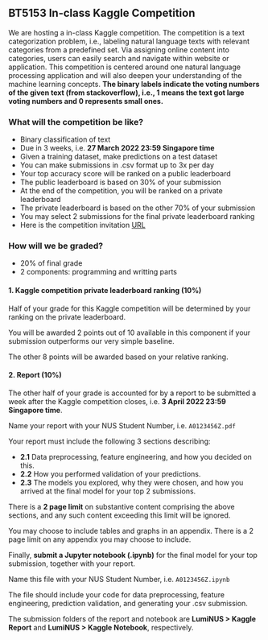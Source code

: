 ## BT5153 In-class Kaggle Competition
We are hosting a in-class Kaggle competition. The competition is a text categorization problem, i.e., labeling natural language texts with relevant categories from a predefined set. Via assigning online content into categories, users can easily search and navigate within website or application.  This competition is centered around one natural language processing application and will also deepen your understanding of the machine learning concepts. **The binary labels indicate the voting numbers of the given text (from stackoverflow), i.e., 1 means the text got large voting numbers and 0 represents small ones.**

### What will the competition be like?
- Binary classification of text
- Due in 3 weeks, i.e. **27 March 2022 23:59 Singapore time**
- Given a training dataset, make predictions on a test dataset
- You can make submissions in .csv format up to 3x per day
- Your top accuracy score will be ranked on a public leaderboard
- The public leaderboard is based on 30% of your submission
- At the end of the competition, you will be ranked on a private leaderboard
- The private leaderboard is based on the other 70% of your submission
- You may select 2 submissions for the final private leaderboard ranking
- Here is the competition invitation [URL](https://www.kaggle.com/t/688152cc57f74b1da3ab81407ad2b750)

### How will we be graded?
- 20% of final grade
- 2 components: programming and writting parts

#### 1. Kaggle competition private leaderboard ranking (10%)
Half of your grade for this Kaggle competition will be determined by your ranking on the private leaderboard.

You will be awarded 2 points out of 10 available in this component if your submission outperforms our very simple baseline.

The other 8 points will be awarded based on your relative ranking.

#### 2. Report (10%)
The other half of your grade is accounted for by a report to be submitted a week after the Kaggle competition closes, i.e. **3 April 2022 23:59 Singapore time**.

Name your report with your NUS Student Number, i.e. `A0123456Z.pdf`

Your report must include the following 3 sections describing:

- **2.1** Data preprocessing, feature engineering, and how you decided on this.
- **2.2** How you performed validation of your predictions.
- **2.3** The models you explored, why they were chosen, and how you arrived at the final model for your top 2 submissions.

There is a **2 page limit** on substantive content comprising the above sections, and any such content exceeding this limit will be ignored.

You may choose to include tables and graphs in an appendix. There is a 2 page limit on any appendix you may choose to include. 

Finally, **submit a Jupyter notebook (.ipynb)** for the final model for your top submission, together with your report.

Name this file with your NUS Student Number, i.e. `A0123456Z.ipynb`

The file should include your code for data preprocessing, feature engineering, prediction validation, and generating your .csv submission. 

The submission folders of the report and notebook are **LumiNUS > Kaggle Report** and **LumiNUS > Kaggle Notebook**, respectively. 
